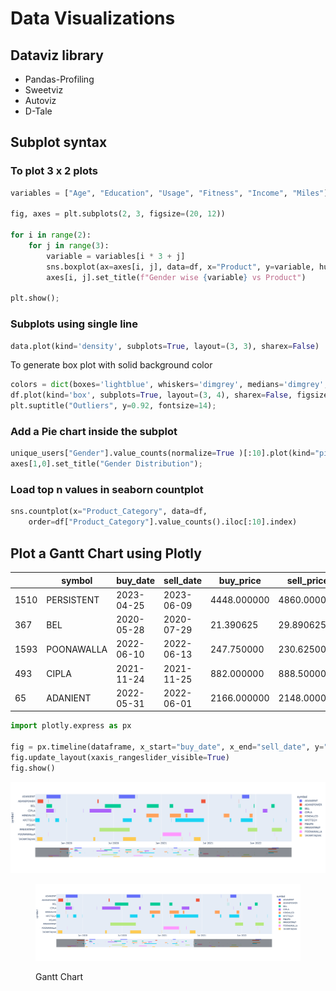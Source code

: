 # Data Visualizations

## Dataviz library

* Pandas-Profiling
* Sweetviz
* Autoviz
* D-Tale

## Subplot syntax

### To plot 3 x 2 plots

```python
variables = ["Age", "Education", "Usage", "Fitness", "Income", "Miles"]

fig, axes = plt.subplots(2, 3, figsize=(20, 12))

for i in range(2):
    for j in range(3):
        variable = variables[i * 3 + j]
        sns.boxplot(ax=axes[i, j], data=df, x="Product", y=variable, hue="Gender")
        axes[i, j].set_title(f"Gender wise {variable} vs Product")

plt.show();
```

### Subplots using single line

```python
data.plot(kind='density', subplots=True, layout=(3, 3), sharex=False)
```

To generate box plot with solid background color

```python
colors = dict(boxes='lightblue', whiskers='dimgrey', medians='dimgrey', caps='dimgrey')
df.plot(kind='box', subplots=True, layout=(3, 4), sharex=False, figsize=(12, 15), patch_artist=True, color=colors);
plt.suptitle("Outliers", y=0.92, fontsize=14);
```

### Add a Pie chart inside the subplot

```python
unique_users["Gender"].value_counts(normalize=True )[:10].plot(kind="pie", autopct='%1.1f%%', startangle=90, ax=axes[1,0])
axes[1,0].set_title("Gender Distribution");
```

### Load top n values in seaborn countplot

```python
sns.countplot(x="Product_Category", data=df,
    order=df["Product_Category"].value_counts().iloc[:10].index)
```

## Plot a Gantt Chart using Plotly

|      | symbol     | buy\_date  | sell\_date | buy\_price  | sell\_price | quantity | days\_diff | profit |
| ---- | ---------- | ---------- | ---------- | ----------- | ----------- | -------- | ---------- | ------ |
| 1510 | PERSISTENT | 2023-04-25 | 2023-06-09 | 4448.000000 | 4860.000000 | 2.0      | 7 days     | 824.0  |
| 367  | BEL        | 2020-05-28 | 2020-07-29 | 21.390625   | 29.890625   | 467.0    | 16 days    | 3969.5 |
| 1593 | POONAWALLA | 2022-06-10 | 2022-06-13 | 247.750000  | 230.625000  | 40.0     | 29 days    | -685.0 |
| 493  | CIPLA      | 2021-11-24 | 2021-11-25 | 882.000000  | 888.500000  | 11.0     | 2 days     | 71.5   |
| 65   | ADANIENT   | 2022-05-31 | 2022-06-01 | 2166.000000 | 2148.000000 | 4.0      | 5 days     | -72.0  |

```python
import plotly.express as px

fig = px.timeline(dataframe, x_start="buy_date", x_end="sell_date", y="symbol", color="symbol")
fig.update_layout(xaxis_rangeslider_visible=True)
fig.show()
```

![Gantt Plot](../.gitbook/assets/gantt.png)

<figure><img src="../.gitbook/assets/gantt.png" alt=""><figcaption><p>Gantt Chart</p></figcaption></figure>

